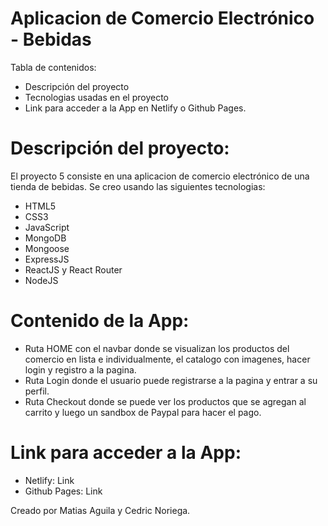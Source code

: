 # Aplicacion de Comercio Electrónico - Bebidas

Tabla de contenidos:

- Descripción del proyecto
- Tecnologias usadas en el proyecto
- Link para acceder a la App en Netlify o Github Pages.

# Descripción del proyecto:

El proyecto 5 consiste en una aplicacion de comercio electrónico de una tienda de bebidas. Se creo usando las siguientes tecnologias:

- HTML5
- CSS3
- JavaScript
- MongoDB
- Mongoose
- ExpressJS
- ReactJS y React Router
- NodeJS

# Contenido de la App:

- Ruta HOME con el navbar donde se visualizan los productos del comercio en lista e individualmente, el catalogo con imagenes, hacer login y registro a la pagina.
- Ruta Login donde el usuario puede registrarse a la pagina y entrar a su perfil.
- Ruta Checkout donde se puede ver los productos que se agregan al carrito y luego un sandbox de Paypal para hacer el pago.

# Link para acceder a la App:

- Netlify:  Link
- Github Pages: Link


Creado por Matias Aguila y Cedric Noriega.


